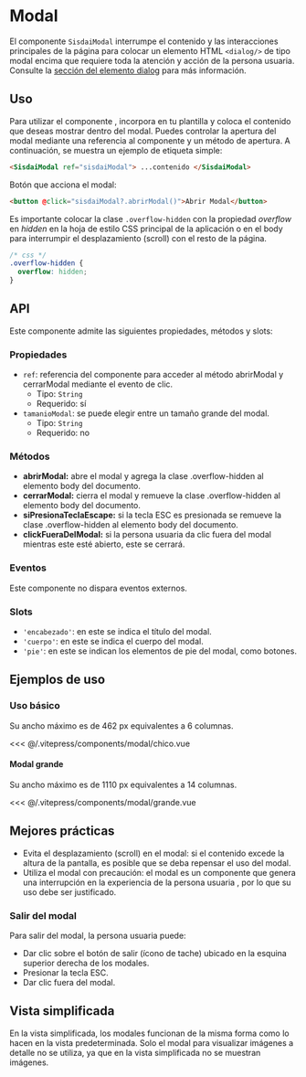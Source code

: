 <script setup>
import EjemploChico from "../../.vitepress/components/modal/chico.vue";
import EjemploGrande from "../../.vitepress/components/modal/grande.vue";
</script>

# Modal

El componente `SisdaiModal` interrumpe el contenido y las interacciones principales de la página para colocar un elemento HTML `<dialog/>` de tipo modal encima que requiere toda la atención y acción de la persona usuaria. Consulte la [sección del elemento dialog](https://developer.mozilla.org/es/docs/Web/HTML/Element/dialog) para más información.

<section id="uso">

## Uso

Para utilizar el componente , incorpora en tu plantilla y coloca el contenido que deseas mostrar dentro del modal. Puedes controlar la apertura del modal mediante una referencia al componente y un método de apertura. A continuación, se muestra un ejemplo de etiqueta simple:

```html
<SisdaiModal ref="sisdaiModal"> ...contenido </SisdaiModal>
```

Botón que acciona el modal:

```html
<button @click="sisdaiModal?.abrirModal()">Abrir Modal</button>
```

Es importante colocar la clase `.overflow-hidden` con la propiedad _overflow_ en _hidden_ en la hoja de estilo CSS principal de la aplicación o en el body para interrumpir el desplazamiento (scroll) con el resto de la página.

```css
/* css */
.overflow-hidden {
  overflow: hidden;
}
```

</section>

<section id="api">

## API

Este componente admite las siguientes propiedades, métodos y slots:

### Propiedades

- `ref`: referencia del componente para acceder al método abrirModal y cerrarModal mediante el evento de clic.
  - Tipo: `String`
  - Requerido: sí
- `tamanioModal`: se puede elegir entre un tamaño grande del modal.
  - Tipo: `String`
  - Requerido: no

### Métodos

- **abrirModal:** abre el modal y agrega la clase .overflow-hidden al elemento body del documento.
- **cerrarModal:** cierra el modal y remueve la clase .overflow-hidden al elemento body del documento.
- **siPresionaTeclaEscape:** si la tecla ESC es presionada se remueve la clase .overflow-hidden al elemento body del documento.
- **clickFueraDelModal:** si la persona usuaria da clic fuera del modal mientras este esté abierto, este se cerrará.

### Eventos

Este componente no dispara eventos externos.

### Slots

- `'encabezado'`: en este se indica el título del modal.
- `'cuerpo'`: en este se indica el cuerpo del modal.
- `'pie'`: en este se indican los elementos de pie del modal, como botones.

</section>

<section id="ejemplos">

## Ejemplos de uso

### Uso básico

Su ancho máximo es de 462 px equivalentes a 6 columnas.

<!-- <utils-ejemplo-doc ruta="modal/chico.vue"/> -->
<EjemploChico />
<<< @/.vitepress/components/modal/chico.vue

#### Modal grande

Su ancho máximo es de 1110 px equivalentes a 14 columnas.

<!-- <utils-ejemplo-doc ruta="modal/grande.vue"/> -->
<EjemploGrande />
<<< @/.vitepress/components/modal/grande.vue

## Mejores prácticas

- Evita el desplazamiento (scroll) en el modal: si el contenido excede la altura de la pantalla, es posible que se deba repensar el uso del modal.
- Utiliza el modal con precaución: el modal es un componente que genera una interrupción en la experiencia de la persona usuaria , por lo que su uso debe ser justificado.

### Salir del modal

Para salir del modal, la persona usuaria puede:

- Dar clic sobre el botón de salir (ícono de tache) ubicado en la esquina superior derecha de los modales.
- Presionar la tecla ESC.
- Dar clic fuera del modal.

## Vista simplificada

En la vista simplificada, los modales funcionan de la misma forma como lo hacen en la vista predeterminada. Solo el modal para visualizar imágenes a detalle no se utiliza, ya que en la vista simplificada no se muestran imágenes.

</section>
